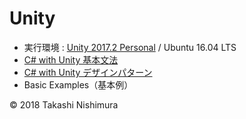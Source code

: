 # Unity

* 実行環境 : [Unity 2017.2 Personal](https://forum.unity.com/threads/unity-on-linux-release-notes-and-known-issues.350256/page-2) / Ubuntu 16.04 LTS
* [C# with Unity 基本文法](https://github.com/TakashiNishimura/HelloWorld/blob/master/languages/C%23Unity/C%23Unity_reference.md)
* [C# with Unity デザインパターン](https://github.com/TakashiNishimura/HelloWorld/blob/master/languages/C%23Unity/C%23Unity_pattern.md)
* Basic Examples（基本例）

© 2018 Takashi Nishimura